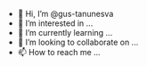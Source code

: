 - 👋 Hi, I’m @gus-tanunesva
- 👀 I’m interested in ...
- 🌱 I’m currently learning ...
- 💞️ I’m looking to collaborate on ...
- 📫 How to reach me ...

<!---
gustanunesva/gustanunesva is a ✨ special ✨ repository because its `README.md` (this file) appears on your GitHub profile.
You can click the Preview link to take a look at your changes.
--->
